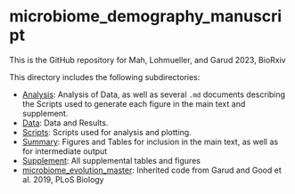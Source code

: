 # microbiome_demography_manuscript

This is the GitHub repository for Mah, Lohmueller, and Garud 2023, BioRxiv

This directory includes the following subdirectories:

* [Analysis](../Analysis/README.md): Analysis of Data, as well as several `.md` documents describing the Scripts used to generate each figure in the main text and supplement.
* [Data](../Data/READMD.md): Data and Results.
* [Scripts](../Scripts/README.md): Scripts used for analysis and plotting.
* [Summary](../Summary/README.md): Figures and Tables for inclusion in the main text, as well as for intermediate output
* [Supplement](../Supplement/README.md): All supplemental tables and figures
* [microbiome_evolution_master](../microbiome_evolution_master/README.md): Inherited code from Garud and Good et al. 2019, PLoS Biology
